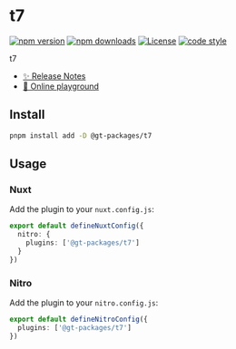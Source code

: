 # t7

[![npm version][npm-version-src]][npm-version-href]
[![npm downloads][npm-downloads-src]][npm-downloads-href]
[![License][license-src]][license-href]
[![code style][code-style-src]][code-style-href]

t7

- [✨ Release Notes](/CHANGELOG.md)
- [🏀 Online playground](https://stackblitz.com/github/gt-packages/t7?file=playground%2Fapp.vue)

## Install

```bash
pnpm install add -D @gt-packages/t7
```

## Usage

### Nuxt

Add the plugin to your `nuxt.config.js`:

```ts
export default defineNuxtConfig({
  nitro: {
    plugins: ['@gt-packages/t7']
  }
})
```

### Nitro

Add the plugin to your `nitro.config.js`:

```ts
export default defineNitroConfig({
  plugins: ['@gt-packages/t7']
})
```

<!-- Badges -->

[npm-version-src]: https://img.shields.io/npm/v/@gt-packages/t7/latest.svg?style=flat&colorA=18181B&colorB=28CF8D
[npm-version-href]: https://npmjs.com/package/@gt-packages/t7
[npm-downloads-src]: https://img.shields.io/npm/dm/@gt-packages/t7.svg?style=flat&colorA=18181B&colorB=28CF8D
[npm-downloads-href]: https://npmjs.com/package/@gt-packages/t7
[license-src]: https://img.shields.io/npm/l/@gt-packages/t7.svg?style=flat&colorA=18181B&colorB=28CF8D
[license-href]: https://npmjs.com/package/@gt-packages/t7
[code-style-src]: https://antfu.me/badge-code-style.svg
[code-style-href]: https://github.com/gt-packages/antfu-eslint-config
